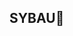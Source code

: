 ## SYBAU👋

<!--
**DanyloKhit/DanyloKhit** is a ✨ _special_ ✨ repository because its `README.md` (this file) appears on your GitHub profile.

Here are some ideas to get you started:

- 🔭 I’m currently working on idk what
- 🌱 I’m currently learning pygame
- 👯 I’m looking to collaborate on nothing
- 🤔 I’m looking for help with nothing
- 💬 Ask me about python
- 📫 How to reach me: not now
- 😄 Pronouns: ...
- ⚡ Fun fact: rdr 2 is imba
-->
